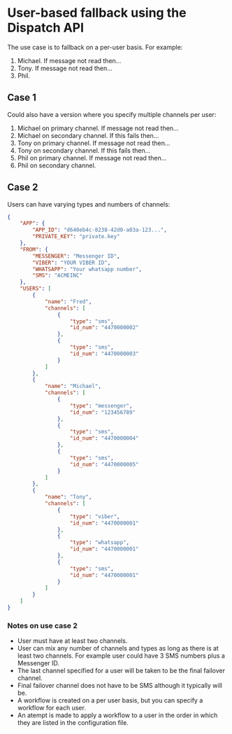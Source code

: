 # User-based fallback using the Dispatch API

The use case is to fallback on a per-user basis. For example:

1. Michael. If message not read then...
2. Tony. If message not read then...
3. Phil.

## Case 1

Could also have a version where you specify multiple channels per user:

1. Michael on primary channel. If message not read then...
2. Michael on secondary channel. If this fails then...
3. Tony on primary channel. If message not read then...
4. Tony on secondary channel. If this fails then...
5. Phil on primary channel. If message not read then...
6. Phil on secondary channel.

## Case 2

Users can have varying types and numbers of channels:

``` json
{
    "APP": {
        "APP_ID": "d640eb4c-8238-42d0-a03a-123...",
        "PRIVATE_KEY": "private.key"
    },
    "FROM": {
        "MESSENGER": "Messenger ID",
        "VIBER": "YOUR VIBER ID",
        "WHATSAPP": "Your whatsapp number",
        "SMS": "ACMEINC"
    },
    "USERS": [
        {
            "name": "Fred",
            "channels": [
                {
                    "type": "sms",
                    "id_num": "4470000002"
                },
                {
                    "type": "sms",
                    "id_num": "4470000003"
                }
            ]
        },
        {
            "name": "Michael",
            "channels": [
                {
                    "type": "messenger",
                    "id_num": "123456789"
                },
                {
                    "type": "sms",
                    "id_num": "4470000004"
                },
                {
                    "type": "sms",
                    "id_num": "4470000005"
                }
            ]
        },
        {
            "name": "Tony",
            "channels": [
                {
                    "type": "viber",
                    "id_num": "4470000001"
                },
                {
                    "type": "whatsapp",
                    "id_num": "4470000001"
                },
                {
                    "type": "sms",
                    "id_num": "4470000001"
                }
            ]
        }
    ]
}
```

### Notes on use case 2

* User must have at least two channels.
* User can mix any number of channels and types as long as there is at least two channels. For example user could have 3 SMS numbers plus a Messenger ID.
* The last channel specified for a user will be taken to be the final failover channel. 
* Final failover channel does not have to be SMS although it typically will be.
* A workflow is created on a per user basis, but you can specify a workflow for each user.
* An atempt is made to apply a workflow to a user in the order in which they are listed in the configuration file.




